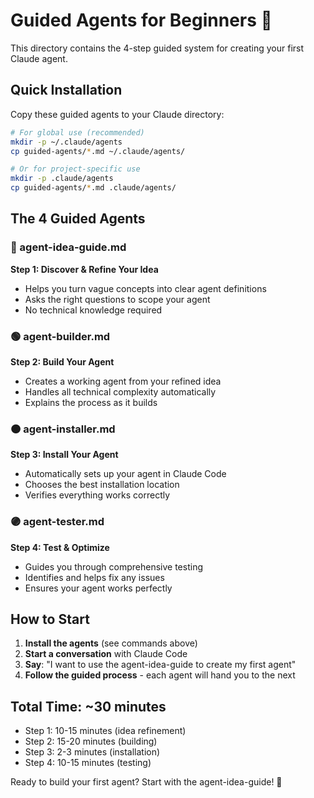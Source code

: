 # Guided Agents for Beginners 🚀

This directory contains the 4-step guided system for creating your first Claude agent.

## Quick Installation

Copy these guided agents to your Claude directory:

```bash
# For global use (recommended)
mkdir -p ~/.claude/agents
cp guided-agents/*.md ~/.claude/agents/

# Or for project-specific use
mkdir -p .claude/agents
cp guided-agents/*.md .claude/agents/
```

## The 4 Guided Agents

### 🔵 agent-idea-guide.md
**Step 1: Discover & Refine Your Idea**
- Helps you turn vague concepts into clear agent definitions
- Asks the right questions to scope your agent
- No technical knowledge required

### 🟢 agent-builder.md  
**Step 2: Build Your Agent**
- Creates a working agent from your refined idea
- Handles all technical complexity automatically
- Explains the process as it builds

### 🟠 agent-installer.md
**Step 3: Install Your Agent**
- Automatically sets up your agent in Claude Code
- Chooses the best installation location
- Verifies everything works correctly

### 🟣 agent-tester.md
**Step 4: Test & Optimize**
- Guides you through comprehensive testing
- Identifies and helps fix any issues
- Ensures your agent works perfectly

## How to Start

1. **Install the agents** (see commands above)
2. **Start a conversation** with Claude Code
3. **Say**: "I want to use the agent-idea-guide to create my first agent"
4. **Follow the guided process** - each agent will hand you to the next

## Total Time: ~30 minutes
- Step 1: 10-15 minutes (idea refinement)
- Step 2: 15-20 minutes (building)
- Step 3: 2-3 minutes (installation)
- Step 4: 10-15 minutes (testing)

Ready to build your first agent? Start with the agent-idea-guide! 🎯
